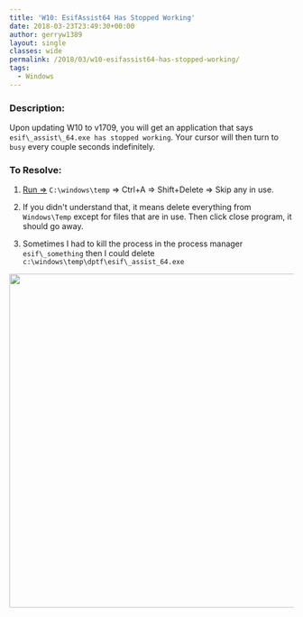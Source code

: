 ```yaml
---
title: 'W10: EsifAssist64 Has Stopped Working'
date: 2018-03-23T23:49:30+00:00
author: gerryw1389
layout: single
classes: wide
permalink: /2018/03/w10-esifassist64-has-stopped-working/
tags:
  - Windows
---
```

<!--more-->

### Description:

Upon updating W10 to v1709, you will get an application that says `esif\_assist\_64.exe has stopped working`. Your cursor will then turn to `busy` every couple seconds indefinitely.

### To Resolve:

1. [Run =>](https://automationadmin.com/2016/05/command-prompt-overview/) `C:\windows\temp` => Ctrl+A => Shift+Delete => Skip any in use.

2. If you didn't understand that, it means delete everything from `Windows\Temp` except for files that are in use. Then click close program, it should go away.

3. Sometimes I had to kill the process in the process manager `esif\_something` then I could delete `c:\windows\temp\dptf\esif\_assist_64.exe`

<img class="alignnone wp-image-5295 size-full" src="https://automationadmin.com/assets/images/uploads/2018/03/esif.jpg" alt="" width="1653" height="592" srcset="https://automationadmin.com/assets/images/uploads/2018/03/esif.jpg 1653w, https://automationadmin.com/assets/images/uploads/2018/03/esif-300x107.jpg 300w, https://automationadmin.com/assets/images/uploads/2018/03/esif-768x275.jpg 768w, https://automationadmin.com/assets/images/uploads/2018/03/esif-1024x367.jpg 1024w" sizes="(max-width: 1653px) 100vw, 1653px" />